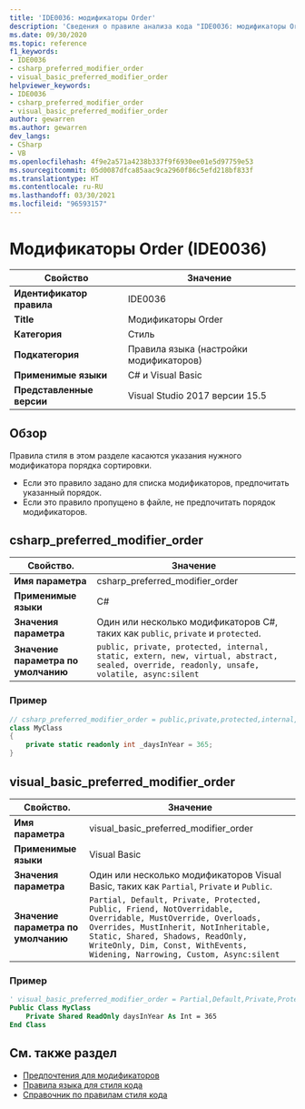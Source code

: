 ```yaml
---
title: 'IDE0036: модификаторы Order'
description: 'Сведения о правиле анализа кода "IDE0036: модификаторы Order"'
ms.date: 09/30/2020
ms.topic: reference
f1_keywords:
- IDE0036
- csharp_preferred_modifier_order
- visual_basic_preferred_modifier_order
helpviewer_keywords:
- IDE0036
- csharp_preferred_modifier_order
- visual_basic_preferred_modifier_order
author: gewarren
ms.author: gewarren
dev_langs:
- CSharp
- VB
ms.openlocfilehash: 4f9e2a571a4238b337f9f6930ee01e5d97759e53
ms.sourcegitcommit: 05d0087dfca85aac9ca2960f86c5efd218bf833f
ms.translationtype: HT
ms.contentlocale: ru-RU
ms.lasthandoff: 03/30/2021
ms.locfileid: "96593157"
---
```

# <a name="order-modifiers-ide0036"></a>Модификаторы Order (IDE0036)

|Свойство|Значение|
|-|-|
| **Идентификатор правила** | IDE0036 |
| **Title** | Модификаторы Order |
| **Категория** | Стиль |
| **Подкатегория** | Правила языка (настройки модификаторов) |
| **Применимые языки** | C# и Visual Basic |
| **Представленные версии** | Visual Studio 2017 версии 15.5 |

## <a name="overview"></a>Обзор

Правила стиля в этом разделе касаются указания нужного модификатора порядка сортировки.

- Если это правило задано для списка модификаторов, предпочитать указанный порядок.
- Если это правило пропущено в файле, не предпочитать порядок модификаторов.

## <a name="csharp_preferred_modifier_order"></a>csharp_preferred_modifier_order

|Свойство.|Значение|
|-|-|
| **Имя параметра** | csharp_preferred_modifier_order |
| **Применимые языки** | C# |
| **Значения параметра** | Один или несколько модификаторов C#, таких как `public`, `private` и `protected`. |
| **Значение параметра по умолчанию** | `public, private, protected, internal, static, extern, new, virtual, abstract, sealed, override, readonly, unsafe, volatile, async:silent` |

### <a name="example"></a>Пример

```csharp
// csharp_preferred_modifier_order = public,private,protected,internal,static,extern,new,virtual,abstract,sealed,override,readonly,unsafe,volatile,async
class MyClass
{
    private static readonly int _daysInYear = 365;
}
```

## <a name="visual_basic_preferred_modifier_order"></a>visual_basic_preferred_modifier_order

|Свойство.|Значение|
|-|-|
| **Имя параметра** | visual_basic_preferred_modifier_order |
| **Применимые языки** | Visual Basic |
| **Значения параметра** | Один или несколько модификаторов Visual Basic, таких как `Partial`, `Private` и `Public`. |
| **Значение параметра по умолчанию** | `Partial, Default, Private, Protected, Public, Friend, NotOverridable, Overridable, MustOverride, Overloads, Overrides, MustInherit, NotInheritable, Static, Shared, Shadows, ReadOnly, WriteOnly, Dim, Const, WithEvents, Widening, Narrowing, Custom, Async:silent` |

### <a name="example"></a>Пример

```vb
' visual_basic_preferred_modifier_order = Partial,Default,Private,Protected,Public,Friend,NotOverridable,Overridable,MustOverride,Overloads,Overrides,MustInherit,NotInheritable,Static,Shared,Shadows,ReadOnly,WriteOnly,Dim,Const,WithEvents,Widening,Narrowing,Custom,Async
Public Class MyClass
    Private Shared ReadOnly daysInYear As Int = 365
End Class
```

## <a name="see-also"></a>См. также раздел

- [Предпочтения для модификаторов](modifier-preferences.md)
- [Правила языка для стиля кода](language-rules.md)
- [Справочник по правилам стиля кода](index.md)
